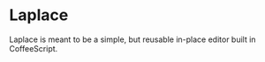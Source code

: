 Laplace
=======


Laplace is meant to be a simple, but reusable in-place editor built in CoffeeScript.